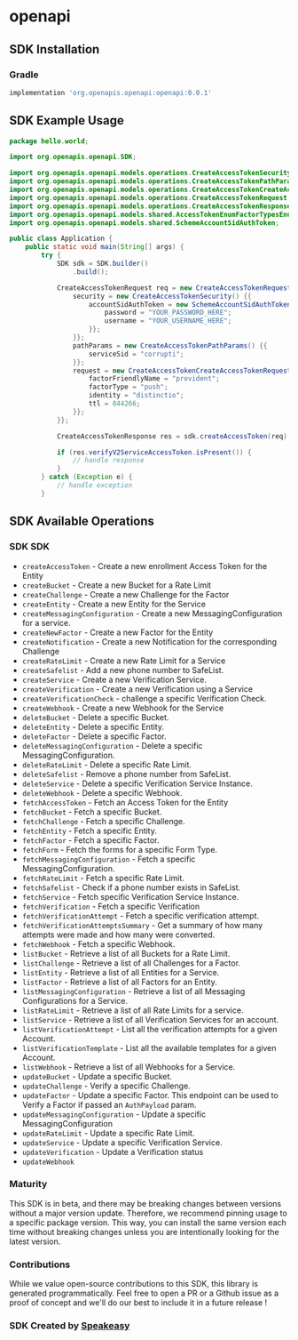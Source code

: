 # openapi

<!-- Start SDK Installation -->
## SDK Installation

### Gradle

```groovy
implementation 'org.openapis.openapi:openapi:0.0.1'
```
<!-- End SDK Installation -->

## SDK Example Usage
<!-- Start SDK Example Usage -->
```java
package hello.world;

import org.openapis.openapi.SDK;

import org.openapis.openapi.models.operations.CreateAccessTokenSecurity;
import org.openapis.openapi.models.operations.CreateAccessTokenPathParams;
import org.openapis.openapi.models.operations.CreateAccessTokenCreateAccessTokenRequest;
import org.openapis.openapi.models.operations.CreateAccessTokenRequest;
import org.openapis.openapi.models.operations.CreateAccessTokenResponse;
import org.openapis.openapi.models.shared.AccessTokenEnumFactorTypesEnum;
import org.openapis.openapi.models.shared.SchemeAccountSidAuthToken;

public class Application {
    public static void main(String[] args) {
        try {
            SDK sdk = SDK.builder()
                .build();

            CreateAccessTokenRequest req = new CreateAccessTokenRequest() {{
                security = new CreateAccessTokenSecurity() {{
                    accountSidAuthToken = new SchemeAccountSidAuthToken() {{
                        password = "YOUR_PASSWORD_HERE";
                        username = "YOUR_USERNAME_HERE";
                    }};
                }};
                pathParams = new CreateAccessTokenPathParams() {{
                    serviceSid = "corrupti";
                }};
                request = new CreateAccessTokenCreateAccessTokenRequest() {{
                    factorFriendlyName = "provident";
                    factorType = "push";
                    identity = "distinctio";
                    ttl = 844266;
                }};
            }};            

            CreateAccessTokenResponse res = sdk.createAccessToken(req);

            if (res.verifyV2ServiceAccessToken.isPresent()) {
                // handle response
            }
        } catch (Exception e) {
            // handle exception
        }
```
<!-- End SDK Example Usage -->

<!-- Start SDK Available Operations -->
## SDK Available Operations

### SDK SDK

* `createAccessToken` - Create a new enrollment Access Token for the Entity
* `createBucket` - Create a new Bucket for a Rate Limit
* `createChallenge` - Create a new Challenge for the Factor
* `createEntity` - Create a new Entity for the Service
* `createMessagingConfiguration` - Create a new MessagingConfiguration for a service.
* `createNewFactor` - Create a new Factor for the Entity
* `createNotification` - Create a new Notification for the corresponding Challenge
* `createRateLimit` - Create a new Rate Limit for a Service
* `createSafelist` - Add a new phone number to SafeList.
* `createService` - Create a new Verification Service.
* `createVerification` - Create a new Verification using a Service
* `createVerificationCheck` - challenge a specific Verification Check.
* `createWebhook` - Create a new Webhook for the Service
* `deleteBucket` - Delete a specific Bucket.
* `deleteEntity` - Delete a specific Entity.
* `deleteFactor` - Delete a specific Factor.
* `deleteMessagingConfiguration` - Delete a specific MessagingConfiguration.
* `deleteRateLimit` - Delete a specific Rate Limit.
* `deleteSafelist` - Remove a phone number from SafeList.
* `deleteService` - Delete a specific Verification Service Instance.
* `deleteWebhook` - Delete a specific Webhook.
* `fetchAccessToken` - Fetch an Access Token for the Entity
* `fetchBucket` - Fetch a specific Bucket.
* `fetchChallenge` - Fetch a specific Challenge.
* `fetchEntity` - Fetch a specific Entity.
* `fetchFactor` - Fetch a specific Factor.
* `fetchForm` - Fetch the forms for a specific Form Type.
* `fetchMessagingConfiguration` - Fetch a specific MessagingConfiguration.
* `fetchRateLimit` - Fetch a specific Rate Limit.
* `fetchSafelist` - Check if a phone number exists in SafeList.
* `fetchService` - Fetch specific Verification Service Instance.
* `fetchVerification` - Fetch a specific Verification
* `fetchVerificationAttempt` - Fetch a specific verification attempt.
* `fetchVerificationAttemptsSummary` - Get a summary of how many attempts were made and how many were converted.
* `fetchWebhook` - Fetch a specific Webhook.
* `listBucket` - Retrieve a list of all Buckets for a Rate Limit.
* `listChallenge` - Retrieve a list of all Challenges for a Factor.
* `listEntity` - Retrieve a list of all Entities for a Service.
* `listFactor` - Retrieve a list of all Factors for an Entity.
* `listMessagingConfiguration` - Retrieve a list of all Messaging Configurations for a Service.
* `listRateLimit` - Retrieve a list of all Rate Limits for a service.
* `listService` - Retrieve a list of all Verification Services for an account.
* `listVerificationAttempt` - List all the verification attempts for a given Account.
* `listVerificationTemplate` - List all the available templates for a given Account.
* `listWebhook` - Retrieve a list of all Webhooks for a Service.
* `updateBucket` - Update a specific Bucket.
* `updateChallenge` - Verify a specific Challenge.
* `updateFactor` - Update a specific Factor. This endpoint can be used to Verify a Factor if passed an `AuthPayload` param.
* `updateMessagingConfiguration` - Update a specific MessagingConfiguration
* `updateRateLimit` - Update a specific Rate Limit.
* `updateService` - Update a specific Verification Service.
* `updateVerification` - Update a Verification status
* `updateWebhook`
<!-- End SDK Available Operations -->

### Maturity

This SDK is in beta, and there may be breaking changes between versions without a major version update. Therefore, we recommend pinning usage 
to a specific package version. This way, you can install the same version each time without breaking changes unless you are intentionally 
looking for the latest version.

### Contributions

While we value open-source contributions to this SDK, this library is generated programmatically. 
Feel free to open a PR or a Github issue as a proof of concept and we'll do our best to include it in a future release !

### SDK Created by [Speakeasy](https://docs.speakeasyapi.dev/docs/using-speakeasy/client-sdks)
